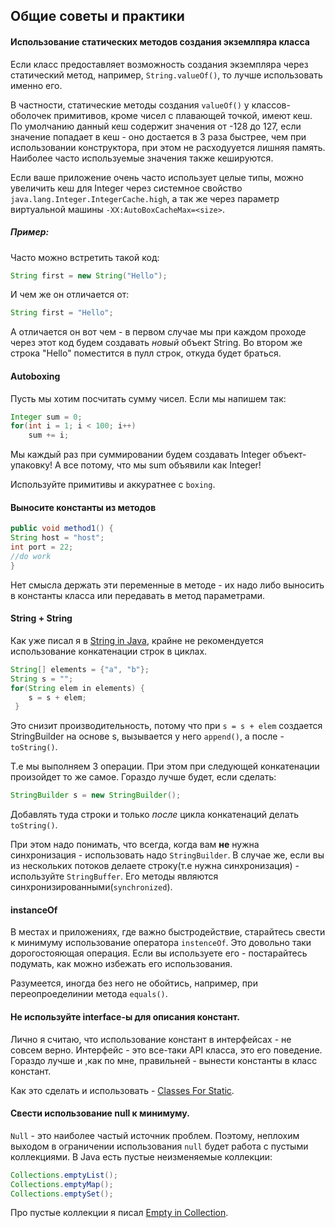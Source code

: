 ## Общие советы и практики
#### Использование статических методов создания экземлпяра класса
Если класс предоставляет возможность создания экземпляра через статический метод,
например, `String.valueOf()`, то лучше использовать именно его.

В частности, статические методы создания `valueOf()` у классов-оболочек примитивов,
кроме чисел с плавающей точкой, имеют кеш. По умолчанию данный кеш содержит значения
 от -128 до 127, если значение попадает в кеш - оно достается в 3 раза быстрее,
 чем при использовании конструктора, при этом не расходууется лишняя память.
  Наиболее часто используемые значения также кешируются.

Если ваше приложение очень часто использует целые типы, можно увеличить кеш для Integer через системное свойство `java.lang.Integer.IntegerCache.high`,
 а так же через параметр виртуальной машины `-XX:AutoBoxCacheMax=<size>`.

##### Пример:
 Часто можно встретить такой код:
 ```java
 String first = new String("Hello");
 ```
 И чем же он отличается от:
 ```java
 String first = "Hello";
 ```

А отличается он вот чем - в первом случае мы при каждом проходе через этот код будем создавать *новый* объект String.
Во втором же строка "Hello" поместится в пулл строк, откуда будет браться.

#### Autoboxing
Пусть мы хотим посчитать сумму чисел. Если мы напишем так:
```java
Integer sum = 0;
for(int i = 1; i < 100; i++)
    sum += i;
```
Мы каждый раз при суммировании будем создавать Integer объект-упаковку!
А все потому, что мы sum объявили как Integer!

Используйте примитивы и аккуратнее с `boxing`.
#### Выносите константы из методов
```java
public void method1() {
String host = "host";
int port = 22;
//do work
}
```

Нет смысла держать эти переменные в методе - их надо либо выносить в константы класса или передавать в метод параметрами.

#### String + String
Как уже писал я в [String in Java](./StringJava.md), крайне не рекомендуется использование конкатенации строк в циклах.
```java
String[] elements = {"a", "b"};
String s = "";
for(String elem in elements) {
    s = s + elem;
 }
```
Это снизит производительность, потому что при `s = s + elem` создается StringBuilder на основе s, вызывается у него `append()`, а после - `toString()`.

Т.е мы выполняем 3 операции. При этом при следующей конкатенации произойдет то же самое.
Гораздо лучше будет, если сделать:
```java
StringBuilder s = new StringBuilder();
```
Добавлять туда строки и только *после* цикла конкатенаций делать `toString()`.

При этом надо понимать, что всегда, когда вам **не** нужна синхронизация - использовать надо `StringBuilder`.
В случае же, если вы из нескольких потоков делаете строку(т.е нужна синхронизация) - используйте `StringBuffer`.
Его методы являются синхронизированными(`synchronized`).


#### instanceOf
В местах и приложениях, где важно быстродействие, старайтесь свести к минимуму использование оператора `instenceOf`.
 Это довольно таки дорогостояющая операция. Если вы используете его - постарайтесь подумать, как можно избежать его использования.

Разумеется, иногда без него не обойтись, например, при переопроеделинии метода `equals()`.

#### Не используйте interface-ы для описания констант.
Лично я считаю, что использование констант в интерфейсах - не совсем верно. Интерфейс - это все-таки API класса, это его поведение.
Гораздо лучше и ,как по мне, правильней - вынести константы в класс констант.

Как это сделать и использовать - [Classes For Static](../start/ClassesForStatic.md).

#### Свести использование null к минимуму.
`Null` - это наиболее частый источник проблем.
Поэтому, неплохим выходом в ограничении использования `null` будет работа с пустыми коллекциями.
В Java есть пустые неизменяемые коллекции:
```java
Collections.emptyList();
Collections.emptyMap();
Collections.emptySet();
```

Про пустые коллекции я писал [Empty in Collection](../collections/EmptyCollections.md).

